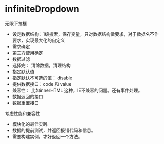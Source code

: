 # infiniteDropdown

无限下拉框


- 设定数据结构：1级搜索，保存变量，只对数据结构做要求，对于数据名不作要求，实现最大化的自定义
- 需求确定
- 第三方使用确定
- 数据过滤
- 选择完： 清除数据，清理结构
- 指定默认值
- 指定默认不可选的值： disable
- 提供数据接口：code 和 value
- 兼容性： 比如innerHTML 这种，IE不兼容的问题。还有事件处理。
- 数据返回的接口
- 数据重置接口

考虑性能和兼容性


- 模块化的最佳实践
- 数据的提前测试，并返回报错代码和信息。
- 需要构建实例，才好返回一个方法。
